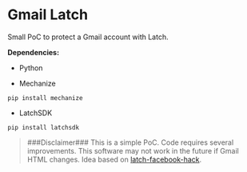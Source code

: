 # Gmail Latch

Small PoC to protect a Gmail account with Latch.

**Dependencies:**

* Python

* Mechanize
```
pip install mechanize
```

* LatchSDK
```
pip install latchsdk
```


> ###Disclaimer###
>This is a simple PoC. Code requires several improvements. This software may not work in the future if Gmail HTML changes. Idea based on [latch-facebook-hack](https://github.com/jaesga/latch-facebook-hack).
